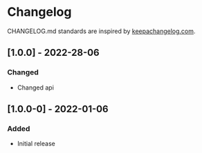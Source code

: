 # Changelog

CHANGELOG.md standards are inspired by [keepachangelog.com](https://keepachangelog.com/en/1.0.0/).

## [1.0.0] - 2022-28-06

### Changed

- Changed api

## [1.0.0-0] - 2022-01-06

### Added

- Initial release
